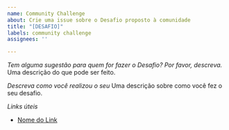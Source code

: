 ```yaml
---
name: Community Challenge
about: Crie uma issue sobre o Desafio proposto à comunidade
title: "[DESAFIO]"
labels: community challenge
assignees: ''

---
```


*Tem alguma sugestão para quem for fazer o Desafio? Por favor, descreva.*
Uma descrição do que pode ser feito.

*Descreva como você realizou o seu*
Uma descrição sobre como você fez o seu desafio. 

*Links úteis*
- [Nome do Link](URL)
